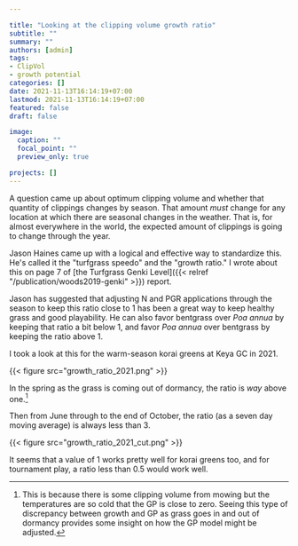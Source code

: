 ```yaml
---

title: "Looking at the clipping volume growth ratio"
subtitle: ""
summary: ""
authors: [admin]
tags: 
- ClipVol
- growth potential
categories: []
date: 2021-11-13T16:14:19+07:00
lastmod: 2021-11-13T16:14:19+07:00
featured: false
draft: false

image:
  caption: ""
  focal_point: ""
  preview_only: true

projects: []
---
```


A question came up about optimum clipping volume and whether that quantity of clippings changes by season. That amount *must* change for any location at which there are seasonal changes in the weather. That is, for almost everywhere in the world, the expected amount of clippings is going to change through the year.

Jason Haines came up with a logical and effective way to standardize this. He's called it the "turfgrass speedo" and the "growth ratio." I wrote about this on page 7 of [the Turfgrass Genki Level]({{< relref "/publication/woods2019-genki" >}}) report.

Jason has suggested that adjusting N and PGR applications through the season to keep this ratio close to 1 has been a great way to keep healthy grass and good playability. He can also favor bentgrass over *Poa annua* by keeping that ratio a bit below 1, and favor *Poa annua* over bentgrass by keeping the ratio above 1.

I took a look at this for the warm-season korai greens at Keya GC in 2021.

{{< figure src="growth_ratio_2021.png" >}}

In the spring as the grass is coming out of dormancy, the ratio is *way* above one.[^1]

[^1]: This is because there is some clipping volume from mowing but the temperatures are so cold that the GP is close to zero. Seeing this type of discrepancy between growth and GP as grass goes in and out of dormancy provides some insight on how the GP model might be adjusted.

Then from June through to the end of October, the ratio (as a seven day moving average) is always less than 3.

{{< figure src="growth_ratio_2021_cut.png" >}}

It seems that a value of 1 works pretty well for korai greens too, and for tournament play, a ratio less than 0.5 would work well.


